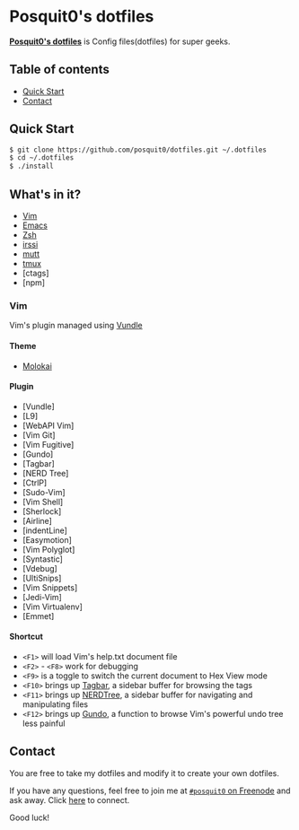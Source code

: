 # Posquit0's dotfiles

**[Posquit0's dotfiles](https://github.com/posquit0/dotfiles)** is Config files(dotfiles) for super geeks.


## Table of contents

* [Quick Start](#quick-start)
* [Contact](#contact)

## <a name="quick-start">Quick Start

```bash
$ git clone https://github.com/posquit0/dotfiles.git ~/.dotfiles
$ cd ~/.dotfiles
$ ./install
```

## What's in it?

* [Vim](http://www.vim.org)
* [Emacs](http://www.vim.org)
* [Zsh](http://www.zsh.org)
* [irssi](http://www.irssi.org)
* [mutt](http://www.mutt.org)
* [tmux](http://tmux.sourceforge.net)
* [ctags]
* [npm]

### Vim

Vim's plugin managed using [Vundle](https://github.com/gmarik/Vundle.vim)

#### Theme

* [Molokai](https://github.com/tomasr/molokai)

#### Plugin

* [Vundle]
* [L9]
* [WebAPI Vim]
* [Vim Git]
* [Vim Fugitive]
* [Gundo]
* [Tagbar]
* [NERD Tree]
* [CtrlP]
* [Sudo-Vim]
* [Vim Shell]
* [Sherlock]
* [Airline]
* [indentLine]
* [Easymotion]
* [Vim Polyglot]
* [Syntastic]
* [Vdebug]
* [UltiSnips]
* [Vim Snippets]
* [Jedi-Vim]
* [Vim Virtualenv]
* [Emmet]

#### Shortcut

* `<F1>` will load Vim's help.txt document file
* `<F2>` - `<F8>` work for debugging
* `<F9>` is a toggle to switch the current document to Hex View mode
* `<F10>` brings up [Tagbar](https://github.com/majutsushi/tagbar), a sidebar buffer for browsing the tags
* `<F11>` brings up [NERDTree](https://github.com/scrooloose/nerdtree), a sidebar buffer for navigating and manipulating files
* `<F12>` brings up [Gundo](https://github.com/sjl/gundo.vim), a function to browse Vim's powerful undo tree less painful

## <a name="contact">Contact

You are free to take my dotfiles and modify it to create your own dotfiles.

If you have any questions, feel free to join me at [`#posquit0` on Freenode](irc://irc.freenode.net/posquit0) and ask away. Click [here](https://kiwiirc.com/client/irc.freenode.net/posquit0) to connect.

Good luck!
